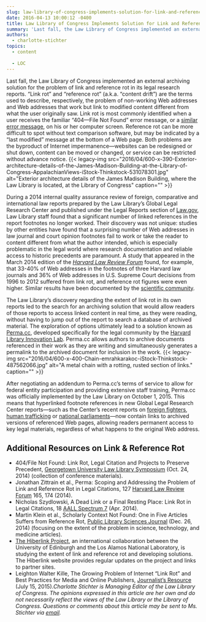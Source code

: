 ```yaml
---
slug: law-library-of-congress-implements-solution-for-link-and-reference-rot
date: 2016-04-13 10:00:12 -0400
title: Law Library of Congress Implements Solution for Link and Reference Rot
summary: 'Last fall, the Law Library of Congress implemented an external archiving solution for the problem of link and reference rot in its legal research reports. &ldquo;Link rot&rdquo; and &ldquo;reference rot&rdquo; (a.k.a. &ldquo;content drift&rdquo;) are the terms used to describe, respectively, the problem of non-working Web addresses and Web addresses that work but link to modified'
authors:
  - charlotte-stichter
topics:
  - content
  
  - LOC
---
```


Last fall, the Law Library of Congress implemented an external archiving solution for the problem of link and reference rot in its legal research reports. “Link rot” and “reference rot” (a.k.a. “content drift”) are the terms used to describe, respectively, the problem of non-working Web addresses and Web addresses that work but link to modified content different from what the user originally saw. Link rot is most commonly identified when a user receives the familiar “404—File Not Found” error message, or a [similar error message](http://www.webopedia.com/quick_ref/error.asp), on his or her computer screen. Reference rot can be more difficult to spot without text comparison software, but may be indicated by a “last modified” message at the bottom of a Web page. Both problems are the byproduct of Internet impermanence—websites can be redesigned or shut down, content can be moved or changed, or service can be restricted without advance notice. {{< legacy-img src="2016/04/600-x-390-Exterior-architecture-details-of-the-James-Madison-Building-at-the-Library-of-Congress-AppalachianViews-iStock-Thinkstock-531078301.jpg" alt="Exterior architecture details of the James Madison Building, where the Law Library is located, at the Library of Congress" caption="" >}} 

During a 2014 internal quality assurance review of foreign, comparative and international law reports prepared by the Law Library’s Global Legal Research Center and published under the Legal Reports section of [Law.gov](http://www.gov.gov/law/), Law Library staff found that a significant number of linked references in the report footnotes no longer worked. Their discovery was not unique: studies by other entities have found that a surprising number of Web addresses in law journal and court opinion footnotes fail to work or take the reader to content different from what the author intended, which is especially problematic in the legal world where research documentation and reliable access to historic precedents are paramount. A study that appeared in the March 2014 edition of the _[Harvard Law Review Forum](http://harvardlawreview.org/2014/03/perma-scoping-and-addressing-the-problem-of-link-and-reference-rot-in-legal-citations/)_ found, for example, that 33-40% of Web addresses in the footnotes of three Harvard law journals and 36% of Web addresses in U.S. Supreme Court decisions from 1996 to 2012 suffered from link rot, and reference rot figures were even higher. Similar results have been documented by the [scientific community](http://journals.plos.org/plosone/article?id=10.1371/journal.pone.0115253).

The Law Library’s discovery regarding the extent of link rot in its own reports led to the search for an archiving solution that would allow readers of those reports to access linked content in real time, as they were reading, without having to jump out of the report to search a database of archived material. The exploration of options ultimately lead to a solution known as [Perma.cc](https://perma.cc/), developed specifically for the legal community by the [Harvard Library Innovation Lab](http://librarylab.law.harvard.edu/). Perma.cc allows authors to archive documents referenced in their work as they are writing and simultaneously generates a permalink to the archived document for inclusion in the work. {{< legacy-img src="2016/04/600-x-400-Chain-emrahkarakoc-iStock-Thinkstock-487562066.jpg" alt="A metal chain with a rotting, rusted section of links." caption="" >}} 

After negotiating an addendum to Perma.cc’s terms of service to allow for federal entity participation and providing extensive staff training, Perma.cc was officially implemented by the Law Library on October 1, 2015. This means that hyperlinked footnote references in new Global Legal Research Center reports—such as the Center’s recent reports on [foreign fighters](http://www.gov.gov/law/help/foreign-fighters/treatment-of-foreign-fighters.pdf), [human trafficking](http://www.gov.gov/law/help/human-trafficking/human-trafficking.pdf) or [national parliaments](http://www.gov.gov/law/help/national-parliaments/national-parliaments.pdf)—now contain links to archived versions of referenced Web pages, allowing readers permanent access to key legal materials, regardless of what happens to the original Web address.

## Additional Resources on Link & Reference Rot

  * 404/File Not Found: Link Rot, Legal Citation and Projects to Preserve Precedent, [Georgetown University Law Library Symposium](http://www.law.georgetown.edu/library/404/404-readings.cfm) (Oct. 24, 2014) (collection of conference materials).
  * Jonathan Zittrain et al., Perma: Scoping and Addressing the Problem of Link and Reference Rot in Legal Citations, 127 [Harvard Law Review Forum](http://harvardlawreview.org/2014/03/perma-scoping-and-addressing-the-problem-of-link-and-reference-rot-in-legal-citations/) 165, 174 (2014).
  * Nicholas Szydlowski, A Dead Link or a Final Resting Place: Link Rot in Legal Citations, 18 [AALL Spectrum 7](http://www.aallnet.org/mm/Publications/spectrum/Archives/Vol-18/No-6/dead-link.pdf) (Apr. 2014).
  * Martin Klein et al., Scholarly Context Not Found: One in Five Articles Suffers from Reference Rot, [Public Library Sciences Journal](http://journals.plos.org/plosone/article?id=10.1371/journal.pone.0115253) (Dec. 26, 2014) (focusing on the extent of the problem in science, technology, and medicine articles).
  * [The Hiberlink Project](http://hiberlink.org/), an international collaboration between the University of Edinburgh and the Los Alamos National Laboratory, is studying the extent of link and reference rot and developing solutions. The Hiberlink website provides regular updates on the project and links to partner sites.
  * Leighton Walter Kille, The Growing Problem of Internet “Link Rot” and Best Practices for Media and Online Publishers, [Journalist’s Resource](http://journalistsresource.org/wp-content/uploads/2015/07/Journalists-Resource-linking-best-practices.pdf) (July 15, 2015)._Charlotte Stichter is Managing Editor of the Law Library of Congress. The opinions expressed in this article are her own and do not necessarily reflect the views of the Law Library or the Library of Congress. Questions or comments about this article may be sent to Ms. Stichter via [email](mailto:perma@loc.gov)._